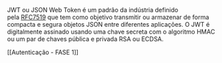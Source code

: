 JWT ou JSON Web Token é um padrão da indústria definido pela [RFC7519](https://datatracker.ietf.org/doc/html/rfc7519) que tem como objetivo transmitir ou armazenar de forma compacta e segura objetos JSON entre diferentes aplicações. O JWT é digitalmente assinado usando uma chave secreta com o algoritmo HMAC ou um par de chaves pública e privada RSA ou ECDSA.

[[Autenticação - FASE 1]]